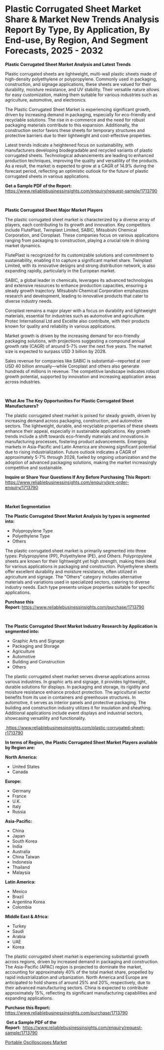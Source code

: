 <p><h1>Plastic Corrugated Sheet Market Share & Market New Trends Analysis Report By Type, By Application, By End-use, By Region, And Segment Forecasts, 2025 - 2032</h1></p><p><strong>Plastic Corrugated Sheet Market Analysis and Latest Trends</strong></p>
<p><p>Plastic corrugated sheets are lightweight, multi-wall plastic sheets made of high-density polyethylene or polypropylene. Commonly used in packaging, construction, and signage applications, these sheets are valued for their durability, moisture resistance, and UV stability. Their versatile nature allows for easy customization, making them suitable for various industries such as agriculture, automotive, and electronics.</p><p>The Plastic Corrugated Sheet Market is experiencing significant growth, driven by increasing demand in packaging, especially for eco-friendly and recyclable solutions. The rise in e-commerce and the need for robust packaging materials contribute to this expansion. Additionally, the construction sector favors these sheets for temporary structures and protective barriers due to their lightweight and cost-effective properties.</p><p>Latest trends indicate a heightened focus on sustainability, with manufacturers developing biodegradable and recycled variants of plastic corrugated sheets. Technological advancements are leading to enhanced production techniques, improving the quality and versatility of the products. As a result, the market is expected to grow at a CAGR of 14.9% during the forecast period, reflecting an optimistic outlook for the future of plastic corrugated sheets in various applications.</p></p>
<p><strong>Get a Sample PDF of the Report:&nbsp;</strong> <a href="https://www.reliablebusinessinsights.com/enquiry/request-sample/1713790?utm_campaign=2278&utm_medium=2&utm_source=Github&utm_content=ia&utm_term=28032025&utm_id=plastic-corrugated-sheet">https://www.reliablebusinessinsights.com/enquiry/request-sample/1713790</a></p>
<p>&nbsp;</p>
<p><strong>Plastic Corrugated Sheet Major Market Players</strong></p>
<p><p>The plastic corrugated sheet market is characterized by a diverse array of players, each contributing to its growth and innovation. Key competitors include FlutePlast, Twinplast Limited, SABIC, Mitsubishi Chemical Corporation, and Coroplast. These companies focus on various applications ranging from packaging to construction, playing a crucial role in driving market dynamics.</p><p>FlutePlast is recognized for its customizable solutions and commitment to sustainability, enabling it to capture a significant market share. Twinplast Limited, with its innovative designs and strong distribution network, is also expanding rapidly, particularly in the European market.</p><p>SABIC, a global leader in chemicals, leverages its advanced technologies and extensive resources to enhance production capacities, ensuring a steady growth trajectory. Mitsubishi Chemical Corporation emphasizes research and development, leading to innovative products that cater to diverse industry needs. </p><p>Coroplast remains a major player with a focus on durability and lightweight materials, essential for industries such as automotive and agriculture. Protec International Ltd and Excelite also contribute, with their products known for quality and reliability in various applications.</p><p>Market growth is driven by the increasing demand for eco-friendly packaging solutions, with projections suggesting a compound annual growth rate (CAGR) of around 5-7% over the next five years. The market size is expected to surpass USD 3 billion by 2028.</p><p>Sales revenue for companies like SABIC is substantial—reported at over USD 40 billion annually—while Coroplast and others also generate hundreds of millions in revenue. The competitive landscape indicates robust growth potential, supported by innovation and increasing application areas across industries.</p></p>
<p>&nbsp;</p>
<p><strong>What Are The Key Opportunities For Plastic Corrugated Sheet Manufacturers?</strong></p>
<p><p>The plastic corrugated sheet market is poised for steady growth, driven by increasing demand across packaging, construction, and automotive sectors. The lightweight, durable, and recyclable properties of these sheets enhance their appeal, especially in sustainable applications. Key growth trends include a shift towards eco-friendly materials and innovations in manufacturing processes, fostering product advancements. Emerging markets in Asia-Pacific and Latin America are showing significant potential due to rising industrialization. Future outlook indicates a CAGR of approximately 5-7% through 2028, fueled by ongoing urbanization and the adoption of advanced packaging solutions, making the market increasingly competitive and sustainable.</p></p>
<p><strong>Inquire or Share Your Questions If Any Before Purchasing This Report:</strong> <a href="https://www.reliablebusinessinsights.com/enquiry/pre-order-enquiry/1713790?utm_campaign=2278&utm_medium=2&utm_source=Github&utm_content=ia&utm_term=28032025&utm_id=plastic-corrugated-sheet">https://www.reliablebusinessinsights.com/enquiry/pre-order-enquiry/1713790</a></p>
<p>&nbsp;</p>
<p><strong>Market Segmentation</strong></p>
<p><strong>The Plastic Corrugated Sheet Market Analysis by types is segmented into:</strong></p>
<p><ul><li>Polypropylene Type</li><li>Polyethylene Type</li><li>Others</li></ul></p>
<p><p>The plastic corrugated sheet market is primarily segmented into three types: Polypropylene (PP), Polyethylene (PE), and Others. Polypropylene sheets are known for their lightweight yet high strength, making them ideal for various applications in packaging and construction. Polyethylene sheets offer excellent durability and moisture resistance, often utilized in agriculture and signage. The "Others" category includes alternative materials and variations used in specialized sectors, catering to diverse industry needs. Each type presents unique properties suitable for specific applications.</p></p>
<p><strong>Purchase this Report:&nbsp;</strong><a href="https://www.reliablebusinessinsights.com/purchase/1713790?utm_campaign=2278&utm_medium=2&utm_source=Github&utm_content=ia&utm_term=28032025&utm_id=plastic-corrugated-sheet">https://www.reliablebusinessinsights.com/purchase/1713790</a></p>
<p>&nbsp;</p>
<p><strong>The Plastic Corrugated Sheet Market Industry Research by Application is segmented into:</strong></p>
<p><ul><li>Graphic Arts and Signage</li><li>Packaging and Storage</li><li>Agriculture</li><li>Automotive</li><li>Building and Construction</li><li>Others</li></ul></p>
<p><p>The plastic corrugated sheet market serves diverse applications across various industries. In graphic arts and signage, it provides lightweight, durable solutions for displays. In packaging and storage, its rigidity and moisture resistance enhance product protection. The agricultural sector benefits from its use in containers and greenhouse structures. In automotive, it serves as interior panels and protective packaging. The building and construction industry utilizes it for insulation and sheathing. Additional applications include event displays and industrial sectors, showcasing versatility and functionality.</p></p>
<p><a href="https://www.reliablebusinessinsights.com/plastic-corrugated-sheet-r1713790?utm_campaign=2278&utm_medium=2&utm_source=Github&utm_content=ia&utm_term=28032025&utm_id=plastic-corrugated-sheet">&nbsp;https://www.reliablebusinessinsights.com/plastic-corrugated-sheet-r1713790</a></p>
<p><strong>In terms of Region, the Plastic Corrugated Sheet Market Players available by Region are:</strong></p>
<p>
    <p> <strong> North America: </strong>
        <ul>
            <li>United States</li>
            <li>Canada</li>
        </ul>
        </p> 
    <p> <strong> Europe: </strong>
        <ul>
            <li>Germany</li>
            <li>France</li>
            <li>U.K.</li>
            <li>Italy</li>
            <li>Russia</li>
        </ul>
        </p> 
    <p> <strong> Asia-Pacific: </strong>
        <ul>
            <li>China</li>
            <li>Japan</li>
            <li>South Korea</li>
            <li>India</li>
            <li>Australia</li>
            <li>China Taiwan</li>
            <li>Indonesia</li>
            <li>Thailand</li>
            <li>Malaysia</li>
        </ul>
        </p> 
    <p> <strong> Latin America: </strong>
        <ul>
            <li>Mexico</li>
            <li>Brazil</li>
            <li>Argentina Korea</li>
            <li>Colombia</li>
        </ul>
        </p> 
    <p> <strong> Middle East & Africa: </strong>
        <ul>
            <li>Turkey</li>
            <li>Saudi</li>
            <li>Arabia</li>
            <li>UAE</li>
            <li>Korea</li>
        </ul>
    </p>
    </p>
<p><p>The plastic corrugated sheet market is experiencing substantial growth across regions, driven by increased demand in packaging and construction. The Asia-Pacific (APAC) region is projected to dominate the market, accounting for approximately 40% of the total market share, propelled by rapid industrialization and urbanization. North America and Europe are anticipated to hold shares of around 25% and 20%, respectively, due to their advanced manufacturing sectors. China is expected to contribute approximately 15%, reflecting its significant manufacturing capabilities and expanding applications.</p></p>
<p><strong>Purchase this Report: </strong><a href="https://www.reliablebusinessinsights.com/purchase/1713790?utm_campaign=2278&utm_medium=2&utm_source=Github&utm_content=ia&utm_term=28032025&utm_id=plastic-corrugated-sheet">https://www.reliablebusinessinsights.com/purchase/1713790</a></p>
<p>&nbsp;<strong>Get a Sample PDF of the Report:&nbsp;&nbsp;</strong><a href="https://www.reliablebusinessinsights.com/enquiry/request-sample/1713790?utm_campaign=2278&utm_medium=2&utm_source=Github&utm_content=ia&utm_term=28032025&utm_id=plastic-corrugated-sheet">https://www.reliablebusinessinsights.com/enquiry/request-sample/1713790</a></p>
<p><strong></strong></p>
<p><p><a href="https://github.com/sca704osol/Market-Research-Report-List-1/blob/main/portable-oscilloscopes-market.md?utm_campaign=2278&utm_medium=2&utm_source=Github&utm_content=ia&utm_term=28032025&utm_id=plastic-corrugated-sheet">Portable Oscilloscopes Market</a></p></p>
